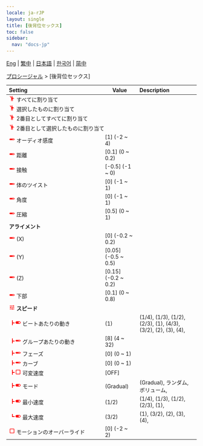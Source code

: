 ```yaml
---
locale: ja-rJP
layout: single
title: [後背位セックス]
toc: false
sidebar:
  nav: "docs-jp"
---
```

[Eng](/dancexr/menu/2025.4/motion/sex_from_behind) | [繁中](/tw/dancexr/menu/2025.4/motion/sex_from_behind) | [日本語](/jp/dancexr/menu/2025.4/motion/sex_from_behind) | [한국어](/kr/dancexr/menu/2025.4/motion/sex_from_behind) | [简中](/zh/dancexr/menu/2025.4/motion/sex_from_behind)

[プロシージャル](../menu#プロシージャル) > [後背位セックス]



| Setting | Value | Description |
| :--- | --- | :--- |
|<nobr><img src="/images/icon/ic_motion.png" alt="motion icon"/> すべてに割り当て</nobr>|| 
|<nobr><img src="/images/icon/ic_motion.png" alt="motion icon"/> 選択したものに割り当て</nobr>|| 
|<nobr><img src="/images/icon/ic_motion.png" alt="motion icon"/> 2番目としてすべてに割り当て</nobr>|| 
|<nobr><img src="/images/icon/ic_motion.png" alt="motion icon"/> 2番目として選択したものに割り当て</nobr>|| 
|<nobr><img src="/images/icon/ic_slider.png" alt="slider icon"/> オーディオ感度</nobr>| [1] (-2 ~ 4) | 
|<nobr><img src="/images/icon/ic_slider.png" alt="slider icon"/> 距離</nobr>| [0.1] (0 ~ 0.2) | 
|<nobr><img src="/images/icon/ic_slider.png" alt="slider icon"/> 接触</nobr>| [-0.5] (-1 ~ 0) | 
|<nobr><img src="/images/icon/ic_slider.png" alt="slider icon"/> 体のツイスト</nobr>| [0] (-1 ~ 1) | 
|<nobr><img src="/images/icon/ic_slider.png" alt="slider icon"/> 角度</nobr>| [0] (-1 ~ 1) | 
|<nobr><img src="/images/icon/ic_slider.png" alt="slider icon"/> 圧縮</nobr>| [0.5] (0 ~ 1) | 
|<nobr> <b>アライメント</b></nobr>|| 
|<nobr><img src="/images/icon/ic_slider.png" alt="slider icon"/> (X)</nobr>| [0] (-0.2 ~ 0.2) | 
|<nobr><img src="/images/icon/ic_slider.png" alt="slider icon"/> (Y)</nobr>| [0.05] (-0.5 ~ 0.5) | 
|<nobr><img src="/images/icon/ic_slider.png" alt="slider icon"/> (Z)</nobr>| [0.15] (-0.2 ~ 0.2) | 
|<nobr><img src="/images/icon/ic_slider.png" alt="slider icon"/> 下部</nobr>| [0.1] (0 ~ 0.8) | 
|<nobr><img src="/images/icon/ic_tune.png" alt="tune icon"/> <b>スピード</b></nobr>| | 
|<nobr><img src="/images/icon/ic_line_t.png"/><img src="/images/icon/ic_toggle_on.png" alt="toggle on icon"/> ビートあたりの動き</nobr>| (1) | (1/4), (1/3), (1/2), (2/3), (1), (4/3), (3/2), (2), (3), (4), 
|<nobr><img src="/images/icon/ic_line_t.png"/><img src="/images/icon/ic_slider.png" alt="slider icon"/> グループあたりの動き</nobr>| [8] (4 ~ 32) | 
|<nobr><img src="/images/icon/ic_line_t.png"/><img src="/images/icon/ic_slider.png" alt="slider icon"/> フェーズ</nobr>| [0] (0 ~ 1) | 
|<nobr><img src="/images/icon/ic_line_t.png"/><img src="/images/icon/ic_slider.png" alt="slider icon"/> カーブ</nobr>| [0] (0 ~ 1) | 
|<nobr><img src="/images/icon/ic_line_t.png"/><img src="/images/icon/ic_check_off.png" alt="check off icon"/> 可変速度</nobr>| [OFF] | 
|<nobr><img src="/images/icon/ic_line_t.png"/><img src="/images/icon/ic_toggle_on.png" alt="toggle on icon"/> モード</nobr>| (Gradual) | (Gradual), ランダム, ボリューム, 
|<nobr><img src="/images/icon/ic_line_t.png"/><img src="/images/icon/ic_toggle_on.png" alt="toggle on icon"/> 最小速度</nobr>| (1/2) | (1/4), (1/3), (1/2), (2/3), (1), 
|<nobr><img src="/images/icon/ic_line_l.png"/><img src="/images/icon/ic_toggle_on.png" alt="toggle on icon"/> 最大速度</nobr>| (3/2) | (1), (3/2), (2), (3), (4), 
|<nobr><img src="/images/icon/ic_check_off.png" alt="check off icon"/> モーションのオーバーライド</nobr>| [0] (-2 ~ 2) | 
